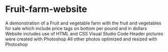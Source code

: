 # Fruit-farm-website
A demonstration of a Fruit and vegetable farm with the fruit and vegetables for sale
which include price tags on bottom per pound and in dollars
Website includes use of HTML and CSS
Visual Studio Code 
Header pictures were created with Photoshop
All other photos optimized and resized with Photoshop
